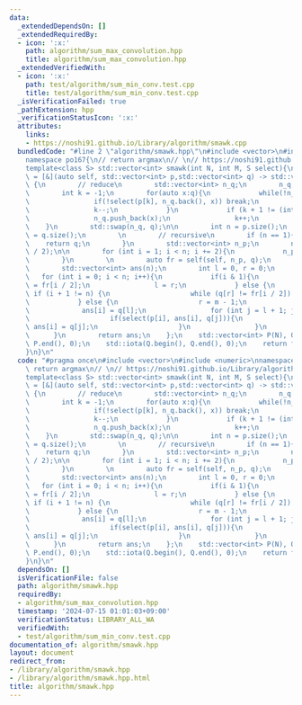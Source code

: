 ```yaml
---
data:
  _extendedDependsOn: []
  _extendedRequiredBy:
  - icon: ':x:'
    path: algorithm/sum_max_convolution.hpp
    title: algorithm/sum_max_convolution.hpp
  _extendedVerifiedWith:
  - icon: ':x:'
    path: test/algorithm/sum_min_conv.test.cpp
    title: test/algorithm/sum_min_conv.test.cpp
  _isVerificationFailed: true
  _pathExtension: hpp
  _verificationStatusIcon: ':x:'
  attributes:
    links:
    - https://noshi91.github.io/Library/algorithm/smawk.cpp
  bundledCode: "#line 2 \"algorithm/smawk.hpp\"\n#include <vector>\n#include <numeric>\n\
    namespace po167{\n// return argmax\n// \n// https://noshi91.github.io/Library/algorithm/smawk.cpp\n\
    template<class S> std::vector<int> smawk(int N, int M, S select){\n    auto f\
    \ = [&](auto self, std::vector<int> p,std::vector<int> q) -> std::vector<int>\
    \ {\n        // reduce\n        std::vector<int> n_q;\n        n_q.reserve(p.size());\n\
    \        int k = -1;\n        for(auto x:q){\n            while(!n_q.empty()){\n\
    \                if(!select(p[k], n_q.back(), x)) break;\n                n_q.pop_back();\n\
    \                k--;\n            }\n            if (k + 1 != (int)p.size()){\n\
    \                n_q.push_back(x);\n                k++;\n            }\n    \
    \    }\n        std::swap(n_q, q);\n\n        int n = p.size();\n        int m\
    \ = q.size();\n        \n        // recursive\n        if (n == 1){\n        \
    \    return q;\n        }\n        std::vector<int> n_p;\n        n_p.reserve(n\
    \ / 2);\n\n        for (int i = 1; i < n; i += 2){\n            n_p.push_back(p[i]);\n\
    \        }\n        \n        auto fr = self(self, n_p, q);\n        // interpolate\n\
    \        std::vector<int> ans(n);\n        int l = 0, r = 0;\n        \n     \
    \   for (int i = 0; i < n; i++){\n            if(i & 1){\n                ans[i]\
    \ = fr[i / 2];\n                l = r;\n            } else {\n               \
    \ if (i + 1 != n) {\n                    while (q[r] != fr[i / 2]) r++;\n    \
    \            } else {\n                    r = m - 1;\n                }\n   \
    \             ans[i] = q[l];\n                for (int j = l + 1; j <= r; j++){\n\
    \                    if(select(p[i], ans[i], q[j])){\n                       \
    \ ans[i] = q[j];\n                    }\n                }\n            }\n  \
    \      }\n        return ans;\n    };\n    std::vector<int> P(N), Q(M);\n    std::iota(P.begin(),\
    \ P.end(), 0);\n    std::iota(Q.begin(), Q.end(), 0);\n    return f(f, P, Q);\n\
    }\n}\n"
  code: "#pragma once\n#include <vector>\n#include <numeric>\nnamespace po167{\n//\
    \ return argmax\n// \n// https://noshi91.github.io/Library/algorithm/smawk.cpp\n\
    template<class S> std::vector<int> smawk(int N, int M, S select){\n    auto f\
    \ = [&](auto self, std::vector<int> p,std::vector<int> q) -> std::vector<int>\
    \ {\n        // reduce\n        std::vector<int> n_q;\n        n_q.reserve(p.size());\n\
    \        int k = -1;\n        for(auto x:q){\n            while(!n_q.empty()){\n\
    \                if(!select(p[k], n_q.back(), x)) break;\n                n_q.pop_back();\n\
    \                k--;\n            }\n            if (k + 1 != (int)p.size()){\n\
    \                n_q.push_back(x);\n                k++;\n            }\n    \
    \    }\n        std::swap(n_q, q);\n\n        int n = p.size();\n        int m\
    \ = q.size();\n        \n        // recursive\n        if (n == 1){\n        \
    \    return q;\n        }\n        std::vector<int> n_p;\n        n_p.reserve(n\
    \ / 2);\n\n        for (int i = 1; i < n; i += 2){\n            n_p.push_back(p[i]);\n\
    \        }\n        \n        auto fr = self(self, n_p, q);\n        // interpolate\n\
    \        std::vector<int> ans(n);\n        int l = 0, r = 0;\n        \n     \
    \   for (int i = 0; i < n; i++){\n            if(i & 1){\n                ans[i]\
    \ = fr[i / 2];\n                l = r;\n            } else {\n               \
    \ if (i + 1 != n) {\n                    while (q[r] != fr[i / 2]) r++;\n    \
    \            } else {\n                    r = m - 1;\n                }\n   \
    \             ans[i] = q[l];\n                for (int j = l + 1; j <= r; j++){\n\
    \                    if(select(p[i], ans[i], q[j])){\n                       \
    \ ans[i] = q[j];\n                    }\n                }\n            }\n  \
    \      }\n        return ans;\n    };\n    std::vector<int> P(N), Q(M);\n    std::iota(P.begin(),\
    \ P.end(), 0);\n    std::iota(Q.begin(), Q.end(), 0);\n    return f(f, P, Q);\n\
    }\n}\n"
  dependsOn: []
  isVerificationFile: false
  path: algorithm/smawk.hpp
  requiredBy:
  - algorithm/sum_max_convolution.hpp
  timestamp: '2024-07-15 01:01:03+09:00'
  verificationStatus: LIBRARY_ALL_WA
  verifiedWith:
  - test/algorithm/sum_min_conv.test.cpp
documentation_of: algorithm/smawk.hpp
layout: document
redirect_from:
- /library/algorithm/smawk.hpp
- /library/algorithm/smawk.hpp.html
title: algorithm/smawk.hpp
---
```

